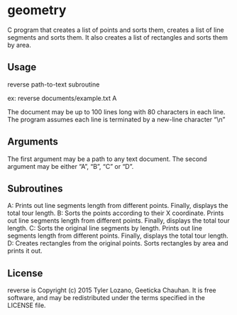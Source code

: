 geometry
=======

C program that creates a list of points and sorts them, creates a list of line segments and sorts them. It also creates a list of rectangles and sorts them by area.

Usage
-----
reverse path-to-text subroutine

ex: reverse documents/example.txt A

The document may be up to 100 lines long with 80 characters in each line.
The program assumes each line is terminated by a new-line character “\n”

Arguments
---------
The first argument <path-to-text> may be a path to any text document.
The second argument <reverse-subroutine> may be either “A”, “B”, “C” or “D”.

Subroutines
-----------
A: Prints out line segments length from different points. Finally, displays the total tour length.
B: Sorts the points according to their X coordinate. Prints out line segments length from different points. Finally, displays the total tour length.
C: Sorts the original line segments by length. Prints out line segments length from different points. Finally, displays the total tour length.
D: Creates rectangles from the original points. Sorts rectangles by area and prints it out.

License
-------
reverse is Copyright (c) 2015 Tyler Lozano, Geeticka Chauhan. It is free software, and may be redistributed under the terms specified in the LICENSE file.

